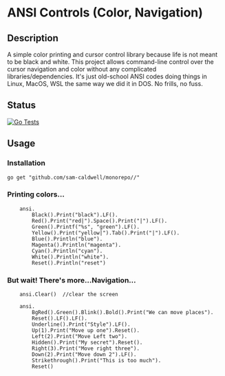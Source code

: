 ANSI Controls (Color, Navigation)
=================================

## Description

A simple color printing and cursor control library because life is not meant to be black and white.
This project allows command-line control over the cursor navigation and color without any complicated
libraries/dependencies. It's just old-school ANSI codes doing things in Linux, MacOS, WSL the same way
we did it in DOS. No frills, no fuss.

## Status

[![Go Tests](https://github.com/sam-caldwell/ansi/actions/workflows/go-tests.yaml/badge.svg)](https://github.com/sam-caldwell/simpleSet/actions/workflows/go-tests.yaml)

## Usage

### Installation

`go get "github.com/sam-caldwell/monorepo//"`

### Printing colors...

```
	ansi.
		Black().Print("black").LF().
		Red().Print("red|").Space().Print("|").LF().
		Green().Printf("%s", "green").LF().
		Yellow().Print("yellow|").Tab().Print("|").LF().
		Blue().Println("blue").
		Magenta().Println("magenta").
		Cyan().Println("cyan").
		White().Println("white").
		Reset().Println("reset")
```

### But wait!  There's more...Navigation...

```
    ansi.Clear()  //clear the screen
```

```
    ansi.
        BgRed().Green().Blink().Bold().Print("We can move places").
        Reset().LF().LF().
        Underline().Print("Style").LF().
        Up(1).Print("Move up one").Reset().
        Left(2).Print("Move Left two").
        Hidden().Print("My secret").Reset().
        Right(3).Print("Move right three").
        Down(2).Print("Move down 2").LF().
        Strikethrough().Print("This is too much").
        Reset()

```
